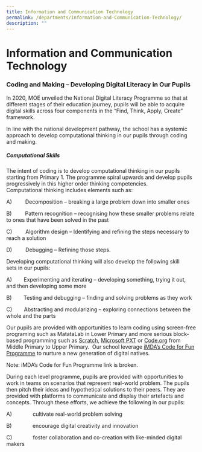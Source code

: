 ```yaml
---
title: Information and Communication Technology
permalink: /departments/Information-and-Communication-Technology/
description: ""
---
```

Information and Communication Technology
========================================

### Coding and Making – Developing Digital Literacy in Our Pupils

In 2020, MOE unveiled the National Digital Literacy Programme so that at different stages of their education journey, pupils will be able to acquire digital skills across four components in the “Find, Think, Apply, Create” framework.

In line with the national development pathway, the school has a systemic approach to develop computational thinking in our pupils through coding and making.

##### **Computational Skills**
The intent of coding is to develop computational thinking in our pupils starting from Primary 1. The programme spiral upwards and develop pupils progressively in this higher order thinking competencies. Computational thinking includes elements such as:

A)         Decomposition – breaking a large problem down into smaller ones

B)         Pattern recognition – recognising how these smaller problems relate to ones that have been solved in the past

C)         Algorithm design – Identifying and refining the steps necessary to reach a solution

D)         Debugging – Refining those steps.

Developing computational thinking will also develop the following skill sets in our pupils:

A)        Experimenting and iterating – developing something, trying it out, and then developing some more

B)        Testing and debugging – finding and solving problems as they work

C)        Abstracting and modularizing – exploring connections between the whole and the parts

Our pupils are provided with opportunities to learn coding using screen-free programing such as MatataLab in Lower Primary and more serious block-based programming such as [Scratch](https://scratch.mit.edu/), [Microsoft PXT](https://www.kitronik.co.uk/blog/introducing-microsoft-pxt-block-editor/) or [Code.org](https://code.org/) from Middle Primary to Upper Primary.  Our school leverage [iMDA’s Code for Fun Programme](https://www.imda.gov.sg/imtalent/programmes/cff) to nurture a new generation of digital natives.

Note: iMDA’s Code for Fun Programme link is broken. 

During each level programme, pupils are provided with opportunities to work in teams on scenarios that represent real-world problem. The pupils then pitch their ideas and hypothetical solutions to their peers. They are provided with platforms to communicate and display their artefacts and concepts. Through these efforts, we achieve the following in our pupils:

A)              cultivate real-world problem solving 

B)              encourage digital creativity and innovation

C)              foster collaboration and co-creation with like-minded digital makers